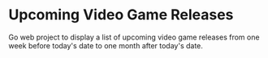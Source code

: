 # Upcoming Video Game Releases
Go web project to display a list of upcoming video game releases from one week before today's date to one month after today's date.
